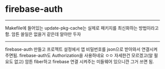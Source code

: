 # firebase-auth

---

Makefile에 들어있는 update-pkg-cache는
실제로 패키지를 최신화하는 방법이라고 함.
암튼 쓸일은 없을거 같은데 알아만 두자

---

firebase-auth 만들고
프로젝트 설정에서 앱 비밀번호를 json으로 받아와서
연결시켜주면됨.
firebase-auth도 Authorization을 사용하네요 ㅇㅇ
자세한건 모르겠고(알 필요도 없고)
암튼 fiber하고 firebase 연결 시켜주는 미들웨어 있으니깐 그거 쓰면 됨.
